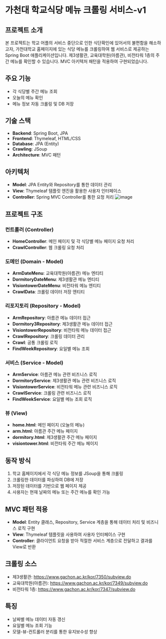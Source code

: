 # 가천대 학교식당 메뉴 크롤링 서비스-v1

## 프로젝트 소개
본 프로젝트는 학교 어플의 서비스 중단으로 인한 식단확인에 있어서의 불편함을 해소하고자,  가천대학교 홈페이지에 있는 식당 메뉴를 크롤링하여 웹 서비스로 제공하는 Spring Boot 애플리케이션입니다. 제3생활관, 교육대학원(아름관), 비전타워 1층의 주간 메뉴를 확인할 수 있습니다. MVC 아키텍처 패턴을 적용하여 구현되었습니다.

## 주요 기능
- 각 식당별 주간 메뉴 조회
- 오늘의 메뉴 확인
- 메뉴 정보 자동 크롤링 및 DB 저장

## 기술 스택
- **Backend**: Spring Boot, JPA
- **Frontend**: Thymeleaf, HTML/CSS
- **Database**: JPA (Entity)
- **Crawling**: JSoup
- **Architecture**: MVC 패턴

## 아키텍처
- **Model**: JPA Entity와 Repository를 통한 데이터 관리
- **View**: Thymeleaf 템플릿 엔진을 활용한 사용자 인터페이스
- **Controller**: Spring MVC Controller를 통한 요청 처리
![image](https://github.com/user-attachments/assets/83022bd2-1f5d-404c-8c68-b7272a923fd9)

## 프로젝트 구조

### 컨트롤러 (Controller)
- **HomeController**: 메인 페이지 및 각 식당별 메뉴 페이지 요청 처리
- **CrawlController**: 웹 크롤링 요청 처리

### 도메인 (Domain - Model)
- **ArmDateMenu**: 교육대학원(아름관) 메뉴 엔티티
- **DormitoryDateMenu**: 제3생활관 메뉴 엔티티
- **VisiontowerDateMenu**: 비전타워 메뉴 엔티티
- **CrawlData**: 크롤링 데이터 저장 엔티티

### 리포지토리 (Repository - Model)
- **ArmRepository**: 아름관 메뉴 데이터 접근
- **Dormitory3Repository**: 제3생활관 메뉴 데이터 접근
- **VisiontowerRepository**: 비전타워 메뉴 데이터 접근
- **CrawlRepository**: 크롤링 데이터 관리
- **Crawl**: 공통 크롤링 로직
- **FindWeekRepository**: 요일별 메뉴 조회

### 서비스 (Service - Model)
- **ArmService**: 아름관 메뉴 관련 비즈니스 로직
- **DormitoryService**: 제3생활관 메뉴 관련 비즈니스 로직
- **VisiontowerService**: 비전타워 메뉴 관련 비즈니스 로직
- **CrawlService**: 크롤링 관련 비즈니스 로직
- **FindWeekService**: 요일별 메뉴 조회 로직

### 뷰 (View)
- **home.html**: 메인 페이지 (오늘의 메뉴)
- **arm.html**: 아름관 주간 메뉴 페이지
- **dormitory.html**: 제3생활관 주간 메뉴 페이지
- **visiontower.html**: 비전타워 주간 메뉴 페이지

## 동작 방식
1. 학교 홈페이지에서 각 식당 메뉴 정보를 JSoup을 통해 크롤링
2. 크롤링한 데이터를 파싱하여 DB에 저장
3. 저장된 데이터를 기반으로 웹 페이지 제공
4. 사용자는 현재 날짜의 메뉴 또는 주간 메뉴를 확인 가능

## MVC 패턴 적용
- **Model**: Entity 클래스, Repository, Service 계층을 통해 데이터 처리 및 비즈니스 로직 구현
- **View**: Thymeleaf 템플릿을 사용하여 사용자 인터페이스 구현
- **Controller**: 클라이언트 요청을 받아 적절한 서비스 계층으로 전달하고 결과를 View로 반환



## 크롤링 소스
- 제3생활관: https://www.gachon.ac.kr/kor/7350/subview.do
- 교육대학원(아름관): https://www.gachon.ac.kr/kor/7349/subview.do
- 비전타워 1층: https://www.gachon.ac.kr/kor/7347/subview.do

## 특징
- 날짜별 메뉴 데이터 자동 갱신
- 요일별 메뉴 조회 기능
- 모델-뷰-컨트롤러 분리를 통한 유지보수성 향상
